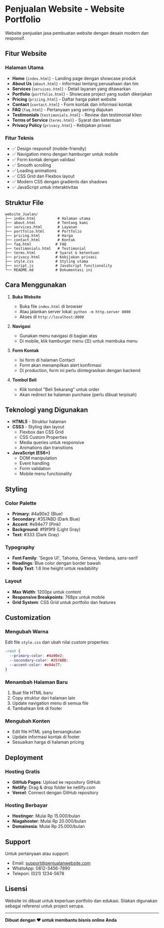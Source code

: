 # Penjualan Website - Website Portfolio

Website penjualan jasa pembuatan website dengan desain modern dan responsif.

## Fitur Website

### Halaman Utama
- **Home** (`index.html`) - Landing page dengan showcase produk
- **About Us** (`about.html`) - Informasi tentang perusahaan dan tim
- **Services** (`services.html`) - Detail layanan yang ditawarkan
- **Portfolio** (`portfolio.html`) - Showcase project yang sudah dikerjakan
- **Pricing** (`pricing.html`) - Daftar harga paket website
- **Contact** (`contact.html`) - Form kontak dan informasi kontak
- **FAQ** (`faq.html`) - Pertanyaan yang sering diajukan
- **Testimonials** (`testimonials.html`) - Review dan testimonial klien
- **Terms of Service** (`terms.html`) - Syarat dan ketentuan
- **Privacy Policy** (`privacy.html`) - Kebijakan privasi

### Fitur Teknis
- ✅ Design responsif (mobile-friendly)
- ✅ Navigation menu dengan hamburger untuk mobile
- ✅ Form kontak dengan validasi
- ✅ Smooth scrolling
- ✅ Loading animations
- ✅ CSS Grid dan Flexbox layout
- ✅ Modern CSS dengan gradients dan shadows
- ✅ JavaScript untuk interaktivitas

## Struktur File

```
website_Jualan/
├── index.html          # Halaman utama
├── about.html          # Tentang kami
├── services.html       # Layanan
├── portfolio.html      # Portfolio
├── pricing.html        # Harga
├── contact.html        # Kontak
├── faq.html           # FAQ
├── testimonials.html   # Testimonial
├── terms.html         # Syarat & ketentuan
├── privacy.html       # Kebijakan privasi
├── style.css          # Styling utama
├── script.js          # JavaScript functionality
└── README.md          # Dokumentasi ini
```

## Cara Menggunakan

1. **Buka Website**
   - Buka file `index.html` di browser
   - Atau jalankan server lokal: `python -m http.server 8000`
   - Akses di `http://localhost:8000`

2. **Navigasi**
   - Gunakan menu navigasi di bagian atas
   - Di mobile, klik hamburger menu (☰) untuk membuka menu

3. **Form Kontak**
   - Isi form di halaman Contact
   - Form akan menampilkan alert konfirmasi
   - Di production, form ini perlu diintegrasikan dengan backend

4. **Tombol Beli**
   - Klik tombol "Beli Sekarang" untuk order
   - Akan redirect ke halaman purchase (perlu dibuat terpisah)

## Teknologi yang Digunakan

- **HTML5** - Struktur halaman
- **CSS3** - Styling dan layout
  - Flexbox dan CSS Grid
  - CSS Custom Properties
  - Media queries untuk responsive
  - Animations dan transitions
- **JavaScript (ES6+)**
  - DOM manipulation
  - Event handling
  - Form validation
  - Mobile menu functionality

## Styling

### Color Palette
- **Primary**: #4a90e2 (Blue)
- **Secondary**: #357ABD (Dark Blue)
- **Accent**: #e94e77 (Pink)
- **Background**: #f9f9f9 (Light Gray)
- **Text**: #333 (Dark Gray)

### Typography
- **Font Family**: 'Segoe UI', Tahoma, Geneva, Verdana, sans-serif
- **Headings**: Blue color dengan border bawah
- **Body Text**: 1.6 line height untuk readability

### Layout
- **Max Width**: 1200px untuk content
- **Responsive Breakpoints**: 768px untuk mobile
- **Grid System**: CSS Grid untuk portfolio dan features

## Customization

### Mengubah Warna
Edit file `style.css` dan ubah nilai custom properties:
```css
:root {
  --primary-color: #4a90e2;
  --secondary-color: #357ABD;
  --accent-color: #e94e77;
}
```

### Menambah Halaman Baru
1. Buat file HTML baru
2. Copy struktur dari halaman lain
3. Update navigation menu di semua file
4. Tambahkan link di footer

### Mengubah Konten
- Edit file HTML yang bersangkutan
- Update informasi kontak di footer
- Sesuaikan harga di halaman pricing

## Deployment

### Hosting Gratis
- **GitHub Pages**: Upload ke repository GitHub
- **Netlify**: Drag & drop folder ke netlify.com
- **Vercel**: Connect dengan GitHub repository

### Hosting Berbayar
- **Hostinger**: Mulai Rp 15.000/bulan
- **Niagahoster**: Mulai Rp 20.000/bulan
- **Domainesia**: Mulai Rp 25.000/bulan

## Support

Untuk pertanyaan atau support:
- Email: support@penjualanwebsite.com
- WhatsApp: 0812-3456-7890
- Telepon: (021) 1234-5678

## Lisensi

Website ini dibuat untuk keperluan portfolio dan edukasi. Silakan digunakan sebagai referensi untuk project serupa.

---

**Dibuat dengan ❤️ untuk membantu bisnis online Anda**
